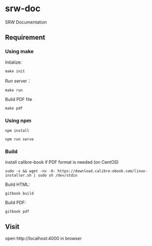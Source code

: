 # srw-doc

SRW Documentation

## Requirement

### Using make

Intialize:

```console
make init
```

Run server：

```console
make run
```

Build PDF file

```
make pdf
```

### Using npm

```console
npm install
```

```console
npm run serve
```

### Build

install calibre-book if PDF format is needed (on CentOS)

```
sudo -v && wget -nv -O- https://download.calibre-ebook.com/linux-installer.sh | sudo sh /dev/stdin
```

Build HTML:

```
gitbook build
```

Build PDF:

```
gitbook pdf
```

## Visit

open http://localhost:4000 in browser

